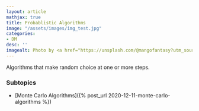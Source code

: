 ```yaml
---
layout: article
mathjax: true
title: Probablistic Algorithms
image: "/assets/images/img_test.jpg"
categories:
- DM
desc: '' 
imagealt: Photo by <a href="https://unsplash.com/@mangofantasy?utm_source=unsplash&utm_medium=referral&utm_content=creditCopyText">Tim Johnson</a> on <a href="https://unsplash.com/s/photos/logic?utm_source=unsplash&utm_medium=referral&utm_content=creditCopyText">Unsplash</a>
---
```


Algorithms that make random choice at one or more steps.

### Subtopics
- [Monte Carlo Algorithms]({% post_url 2020-12-11-monte-carlo-algorithms %})